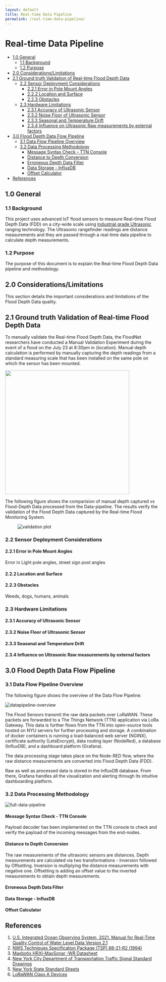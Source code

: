 ```yaml
---
layout: default
title: Real-time Data Pipeline
permalink: /real-time-data-pipeline/
---
```


# Real-time Data Pipeline

- [1.0 General](#10-general)
  * [1.1 Background](#11-background)
  * [1.2 Purpose](#12-purpose)
- [2.0 Considerations/Limitations](#20-considerations-limitations)
- [2.1 Ground truth Validation of Real-time Flood Depth Data](#21-ground-truth-validation-of-real-time-flood-depth-data)
  * [2.2 Sensor Deployment Considerations](#22-sensor-deployment-considerations)
    + [2.2.1 Error in Pole Mount Angles](#221-error-in-pole-mount-angles)
    + [2.2.2 Location and Surface](#222-location-and-surface)
    + [2.2.3 Obstacles](#223-obstacles)
  * [2.3 Hardware Limitations](#23-hardware-limitations)
    + [2.3.1 Accuracy of Ultrasonic Sensor](#231-accuracy-of-ultrasonic-sensor)
    + [2.3.2 Noise Floor of Ultrasonic Sensor](#232-noise-floor-of-ultrasonic-sensor)
    + [2.3.3 Seasonal and Temperature Drift](#233-seasonal-and-temperature-drift)
    + [2.3.4 Influence on Ultrasonic Raw measurements by external factors](#234-influence-on-ultrasonic-raw-measurements-by-external-factors)
- [3.0 Flood Depth Data Flow Pipeline](#30-flood-depth-data-flow-pipeline)
  * [3.1 Data Flow Pipeline Overview](#31-data-flow-pipeline-overview)
  * [3.2 Data Processing Methodology](#32-data-processing-methodology)
    + [Message Syntax Check - TTN Console](#message-syntax-check---ttn-console)
    + [Distance to Depth Conversion](#distance-to-depth-conversion)
    + [Erroneous Depth Data Filter](#erroneous-depth-data-filter)
    + [Data Storage - InfluxDB](#data-storage---influxdb)
    + [Offset Calculator](#offset-calculator)
- [References](#references)

## 1.0 General

### 1.1 Background

This project uses advanced IoT flood sensors to measure Real-time Flood Depth Data (FDD) on a city-wide scale using [Industrial grade Ultrasonic](https://www.maxbotix.com/ultrasonic_sensors/mb7389.htm) ranging technology. The Ultrasonic rangefinder readings are distance measurements and they are passed through a real-time data pipeline to calculate depth measurements.

### 1.2 Purpose

The purpose of this document is to explain the Real-time Flood Depth Data pipeline and methodology. 

## 2.0 Considerations/Limitations

This section details the important considerations and limitations of the Flood Depth Data quality. 

## 2.1 Ground truth Validation of Real-time Flood Depth Data

To manually validate the Real-time Flood Depth Data, the FloodNet researchers have conducted a Manual Validation Experiment during the event of a flood on the July 23 at 8:30pm in {location}. Manual depth calculation is performed by manually capturing the depth readings from a standard measuring scale that has been installed on the same pole on which the sensor has been mounted.

<img src="/assets/images/floodnet-researchers-in-action.jpg" width="400"/>

The following figure shows the comparision of manual depth captured vs Flood-Depth Data processed from the Data-pipeline. The results verify the validation of the Flood Depth Data captured by the Real-time Flood Monitoring System.

<figure>
  <img
  src="/assets/images/manual-validation-plot.png"
  alt="validation plot">
</figure>



### 2.2 Sensor Deployment Considerations

#### 2.2.1 Error in Pole Mount Angles 

Error in Light pole angles, street sign post angles

#### 2.2.2 Location and Surface

#### 2.2.3 Obstacles

Weeds, dogs, humans, animals

### 2.3 Hardware Limitations

#### 2.3.1 Accuracy of Ultrasonic Sensor

#### 2.3.2 Noise Floor of Ultrasonic Sensor

#### 2.3.3 Seasonal and Temperature Drift 

#### 2.3.4 Influence on Ultrasonic Raw measurements by external factors

## 3.0 Flood Depth Data Flow Pipeline

### 3.1 Data Flow Pipeline Overview

The following figure shows the overview of the Data Flow Pipeline: 

![datapipeline-overview](/assets/images/data-pipeline-overview.png)

The Flood Sensors transmit the raw data packets over LoRaWAN. These packets are forwarded to a The Things Network (TTN) application via LoRa Gateway. This data is further flows from the TTN into open-source tools hosted on NYU servers for further processing and storage. A combination of docker containers is running a load-balanced web server (NGINX), certificate authority (LetsEncrypt), data routing layer (NodeRed), a database (InfluxDB), and a dashboard platform (Grafana).

The data processing stage takes place on the Node-RED flow, where the raw distance measurements are converted into Flood Depth Data (FDD).

Raw as well as processed data is stored in the InfluxDB database. From there, Grafana handles all the visualization and alerting through its intuitive dashboarding platform. 

### 3.2 Data Processing Methodology

![full-data-pipeline](/assets/images/full-data-pipeline.png)

#### Message Syntax Check - TTN Console

Payload decoder has been implemented on the TTN console to check and verify the payload of the incoming messages from the end-nodes.

#### Distance to Depth Conversion

The raw measurements of the ultrasonic sensors are distances. Depth measurements are calculated via two transformations - Inversion followed by Offsetting. Inversion is multiplying the distance measurements with negative one. Offsetting is adding an offset value to the inverted measurements to obtain depth measurements.

#### Erroneous Depth Data Filter

#### Data Storage - InfluxDB

#### Offset Calculator

## References

1. [U.S. Integrated Ocean Observing System, 2021. Manual for Real-Time Quality Control of Water Level Data Version 2.1](https://doi.org/10.25923/vpsx-dc82)
2. [NWS Techniques Specification Package (TSP) 88-21-R2 (1994)](ftp://ftp.library.noaa.gov/noaa_documents.lib/NWS/NWS_TSP_88-21-R2.pdf)
3. [Maxbotix HRXl-MaxSonar -WR Datasheet](https://www.maxbotix.com/documents/HRXL-MaxSonar-WR_Datasheet.pdf)
4. [New York City Department of Transportation Traffic Signal Standard Drawings](https://www1.nyc.gov/html/dot/downloads/pdf/nyc-dot-traffic-signal-standard-drawings.pdf)
5. [New York State Standard Sheets](https://www.dot.ny.gov/main/business-center/engineering/specifications/busi-e-standards-usc/usc-repository/2017_9_stdsht_usc_book%204.pdf)
6. [LoRaWAN Class A Devices](https://lora-developers.semtech.com/uploads/documents/files/LoRaWAN_Class_A_Devices_In_Depth_Downloadable.pdf)
